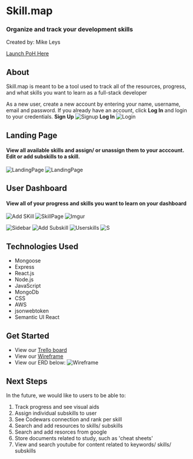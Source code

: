 # Skill.map
### Organize and track your development skills
Created by:  Mike Leys

[Launch PoH Here](https://skills-map.cyclic.app)

## About
Skill.map is meant to be a tool used to track all of the resources, progress, and what skills you want to learn as a full-stack developer


As a new user, create a new account by entering your name, username, email and password. If you already have an account, click **Log In** and login to your credentials.
**Sign Up**
![Signup](https://i.imgur.com/9wQIP5lm.png)
**Log In**
![Login](https://i.imgur.com/c0BFXCjm.png)

## Landing Page 
#### View all available skills and assign/ or unassign them to your acccount. Edit or add subskills to a skill.
![LandingPage](https://i.imgur.com/dm36aRym.png)
![LandingPage](https://i.imgur.com/gSZOyzBm.png)

## User Dashboard
#### View all of your progress and skills you want to learn on your dashboard


![Add SKill](https://i.imgur.com/Fsg0WJbm.png)
![SkillPage](https://i.imgur.com/qmTNAKSm.png)
![Imgur](https://i.imgur.com/8yl55Hjm.png)

![Sidebar](https://i.imgur.com/Dm8fbEBm.png)
![Add Subskill](https://i.imgur.com/TjSIYbxm.png)
![Userskills](https://i.imgur.com/PQn8VMjm.png)
![S](https://i.imgur.com/enkX2Epm.png)

## Technologies Used
- Mongoose
- Express
- React.js
- Node.js
- JavaScript
- MongoDb
- CSS
- AWS
- jsonwebtoken
- Semantic UI React

## Get Started

- View our [Trello board](https://trello.com/b/MYomTlDr/scrum)
- View our [Wireframe](https://lucid.app/lucidchart/aa44369b-2ae2-4426-926e-f8038c4957e0/edit?page=0_0&invitationId=inv_0a1702ef-e118-419c-a744-2abab5c84224#)
- View our ERD below:
![Wireframe](https://i.imgur.com/RjtfRr1m.png)

## Next Steps
In the future, we would like to users to be able to:
1. Track progress and see visual aids
2. Assign individual subskills to user
3. See Codewars connection and rank per skill
4. Search and add resources to skills/ subskills
5. Search and add resorces from google
6. Store documents related to study, such as 'cheat sheets'
7. View and search youtube for content related to keywords/ skills/ subskills


